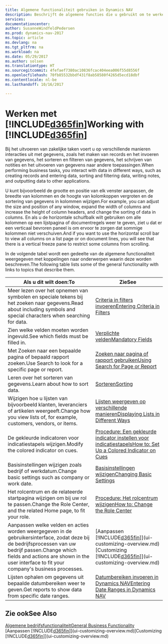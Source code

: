 ```yaml
---
title: Algemene functionaliteit gebruiken in Dynamics NAV
description: Beschrijft de algemene functies die u gebruikt om te werken met gegevens in Dynamics NAV, zoals waarden invoeren, gegevens sorteren en weergaven wijzigen.
services: 
documentationcenter: 
author: SusanneWindfeldPedersen
ms.prod: dynamics-nav-2017
ms.topic: article
ms.devlang: na
ms.tgt_pltfrm: na
ms.workload: na
ms.date: 05/29/2017
ms.author: solsen
ms.translationtype: HT
ms.sourcegitcommit: 4fefaef7380ac10836fcac404eea006f55d8556f
ms.openlocfilehash: 70fb85532bbdf431f8ab58580f4265d5ecd18dbf
ms.contentlocale: nl-be
ms.lasthandoff: 10/16/2017

---
```

# <a name="working-with-included365finincludesd365finlongmdmd"></a><span data-ttu-id="5a640-103">Werken met [!INCLUDE[d365fin](includes/d365fin_long_md.md)]</span><span class="sxs-lookup"><span data-stu-id="5a640-103">Working with [!INCLUDE[d365fin](includes/d365fin_long_md.md)]</span></span>
<span data-ttu-id="5a640-104">Bij het uitvoeren van zakelijke taken voert u op verschillende manieren interacties uit met gegevens, zoals het maken van records en het invoeren van gegevens, het sorteren en filteren van gegevens, het schrijven van notities en het uitvoeren van gegevens naar andere toepassingen.</span><span class="sxs-lookup"><span data-stu-id="5a640-104">When performing business tasks, you interact with data in different ways, such as creating records and entering data, sorting and filtering data, writing notes, and outputting data to other applications.</span></span>

<span data-ttu-id="5a640-105">U kunt bijvoorbeeld de grootte en positie van elk venster aanpassen, de breedte van kolommen en de hoogte van kolomkoppen vergroten en de sortering van gegevens in kolommen wijzigen.</span><span class="sxs-lookup"><span data-stu-id="5a640-105">For example, you can adjust the size and position of any window, expand the width of columns and increase the height of column headers, and change the sorting of data in columns.</span></span> <span data-ttu-id="5a640-106">En als u de horizontale schuifbalk wilt gebruiken om alle kolommen op een lijstpagina of documentregels weer te geven, ziet u dat er een verticaal bevroren paneel is om ervoor te zorgen dat sommige kolommen niet verschuiven.</span><span class="sxs-lookup"><span data-stu-id="5a640-106">And if you want to use the horizontal scroll bar to view all columns on a list page or on document lines, you will see that there is a vertical freeze pane to restrict some columns from scrolling.</span></span>

<span data-ttu-id="5a640-107">In de volgende tabel wordt een gedeelte van de algemene functionaliteit weergegeven met koppelingen naar onderwerpen waarin deze worden beschreven.</span><span class="sxs-lookup"><span data-stu-id="5a640-107">The following table lists some of the general functionality with links to topics that describe them.</span></span>

| <span data-ttu-id="5a640-108">Als u dit wilt doen:</span><span class="sxs-lookup"><span data-stu-id="5a640-108">To</span></span> | <span data-ttu-id="5a640-109">Zie</span><span class="sxs-lookup"><span data-stu-id="5a640-109">See</span></span> |
| --- | --- |
| <span data-ttu-id="5a640-110">Meer lezen over het opnemen van symbolen en speciale tekens bij het zoeken naar gegevens.</span><span class="sxs-lookup"><span data-stu-id="5a640-110">Read about including symbols and special characters when searching for data.</span></span> |[<span data-ttu-id="5a640-111">Criteria in filters invoeren</span><span class="sxs-lookup"><span data-stu-id="5a640-111">Entering Criteria in Filters</span></span>](ui-enter-criteria-filters.md) |
| <span data-ttu-id="5a640-112">Zien welke velden moeten worden ingevuld.</span><span class="sxs-lookup"><span data-stu-id="5a640-112">See which fields must be filled in.</span></span> |[<span data-ttu-id="5a640-113">Verplichte velden</span><span class="sxs-lookup"><span data-stu-id="5a640-113">Mandatory Fields</span></span>](ui-mandatory-fields.md) |
| <span data-ttu-id="5a640-114">Met Zoeken naar een bepaalde pagina of bepaald rapport zoeken.</span><span class="sxs-lookup"><span data-stu-id="5a640-114">Use Search to look for a specific page or report.</span></span> |[<span data-ttu-id="5a640-115">Zoeken naar pagina of rapport gebruiken</span><span class="sxs-lookup"><span data-stu-id="5a640-115">Using Search for Page or Report</span></span>](ui-search.md) |
| <span data-ttu-id="5a640-116">Leren over het sorteren van gegevens.</span><span class="sxs-lookup"><span data-stu-id="5a640-116">Learn about how to sort data.</span></span> |[<span data-ttu-id="5a640-117">Sorteren</span><span class="sxs-lookup"><span data-stu-id="5a640-117">Sorting</span></span>](ui-sorting.md) |
| <span data-ttu-id="5a640-118">Wijzigen hoe u lijsten van bijvoorbeeld klanten, leveranciers of artikelen weergeeft.</span><span class="sxs-lookup"><span data-stu-id="5a640-118">Change how you view lists of, for example, customers, vendors, or items.</span></span> |[<span data-ttu-id="5a640-119">Lijsten weergeven op verschillende manieren</span><span class="sxs-lookup"><span data-stu-id="5a640-119">Displaying Lists in Different Ways</span></span>](across-display-lists-different-views.md) |
| <span data-ttu-id="5a640-120">De gekleurde indicatoren voor indicatiestapels wijzigen.</span><span class="sxs-lookup"><span data-stu-id="5a640-120">Modify the colored indicator on cues.</span></span> |[<span data-ttu-id="5a640-121">Procedure: Een gekleurde indicator instellen voor indicatiestapels</span><span class="sxs-lookup"><span data-stu-id="5a640-121">How to: Set Up a Colored Indicator on Cues</span></span>](ui-how-setup-colored-indicator-cues.md) |
| <span data-ttu-id="5a640-122">Basisinstellingen wijzigen zoals bedrijf of werkdatum.</span><span class="sxs-lookup"><span data-stu-id="5a640-122">Change basic settings such as company or work date.</span></span> |[<span data-ttu-id="5a640-123">Basisinstellingen wijzigen</span><span class="sxs-lookup"><span data-stu-id="5a640-123">Changing Basic Settings</span></span>](ui-change-basic-settings.md) |
| <span data-ttu-id="5a640-124">Het rolcentrum en de relateerde startpagina wijzigen om bij uw rol te passen.</span><span class="sxs-lookup"><span data-stu-id="5a640-124">Change the Role Center, and the related Home page, to fit your role.</span></span> |[<span data-ttu-id="5a640-125">Procedure: Het rolcentrum wijzigen</span><span class="sxs-lookup"><span data-stu-id="5a640-125">How to: Change the Role Center</span></span>](change-role.md) |
| <span data-ttu-id="5a640-126">Aanpassen welke velden en acties worden weergegeven in de gebruikersinterface, zodat deze bij de bedrijfsprocessen van uw bedrijf passen.</span><span class="sxs-lookup"><span data-stu-id="5a640-126">Change which fields and actions are shown in the user interface to fit your company's business processes.</span></span> |<span data-ttu-id="5a640-127">[Aanpassen [!INCLUDE[d365fin](includes/d365fin_md.md)]](ui-customizing-overview.md)</span><span class="sxs-lookup"><span data-stu-id="5a640-127">[Customizing [!INCLUDE[d365fin](includes/d365fin_md.md)]](ui-customizing-overview.md)</span></span> |
| <span data-ttu-id="5a640-128">Lijsten ophalen om gegevens uit bepaalde datumbereiken weer te geven.</span><span class="sxs-lookup"><span data-stu-id="5a640-128">Get reports to show data from specific date ranges.</span></span> |[<span data-ttu-id="5a640-129">Datumbereiken invoeren in Dynamics NAV</span><span class="sxs-lookup"><span data-stu-id="5a640-129">Entering Date Ranges in Dynamics NAV</span></span>](ui-enter-date-ranges.md) |

## <a name="see-also"></a><span data-ttu-id="5a640-130">Zie ook</span><span class="sxs-lookup"><span data-stu-id="5a640-130">See Also</span></span>
[<span data-ttu-id="5a640-131">Algemene bedrijfsfunctionaliteit</span><span class="sxs-lookup"><span data-stu-id="5a640-131">General Business Functionality</span></span>](ui-across-business-areas.md)  
<span data-ttu-id="5a640-132">[Aanpassen [!INCLUDE[d365fin](includes/d365fin_md.md)]](ui-customizing-overview.md)</span><span class="sxs-lookup"><span data-stu-id="5a640-132">[Customizing [!INCLUDE[d365fin](includes/d365fin_md.md)]](ui-customizing-overview.md)</span></span>  

## 

